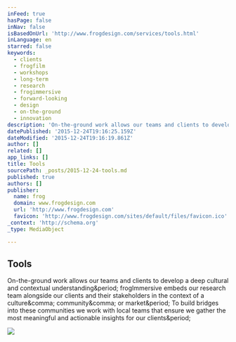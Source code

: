 ```yaml
---
inFeed: true
hasPage: false
inNav: false
isBasedOnUrl: 'http://www.frogdesign.com/services/tools.html'
inLanguage: en
starred: false
keywords:
  - clients
  - frogfilm
  - workshops
  - long-term
  - research
  - frogimmersive
  - forward-looking
  - design
  - on-the-ground
  - innovation
description: 'On-the-ground work allows our teams and clients to develop a deep cultural and contextual understanding. frogImmersive embeds our research team alongside our clients and their stakeholders in the context of a culture, community, or market. To build bridges into these communities we work with local teams that ensure we gather the most meaningful and actionable insights for our clients.'
datePublished: '2015-12-24T19:16:25.159Z'
dateModified: '2015-12-24T19:16:19.861Z'
author: []
related: []
app_links: []
title: Tools
sourcePath: _posts/2015-12-24-tools.md
published: true
authors: []
publisher:
  name: frog
  domain: www.frogdesign.com
  url: 'http://www.frogdesign.com'
  favicon: 'http://www.frogdesign.com/sites/default/files/favicon.ico'
_context: 'http://schema.org'
_type: MediaObject

---
```

<article style=""><h1>Tools</h1><p>On-the-ground work allows our teams and clients to develop a deep cultural and contextual understanding&amp;period; frogImmersive embeds our research team alongside our clients and their stakeholders in the context of a culture&amp;comma; community&amp;comma; or market&amp;period; To build bridges into these communities we work with local teams that ensure we gather the most meaningful and actionable insights for our clients&amp;period;</p><img src="http://www.frogdesign.com/sites/default/files/services-tools-hero.jpg" /></article>